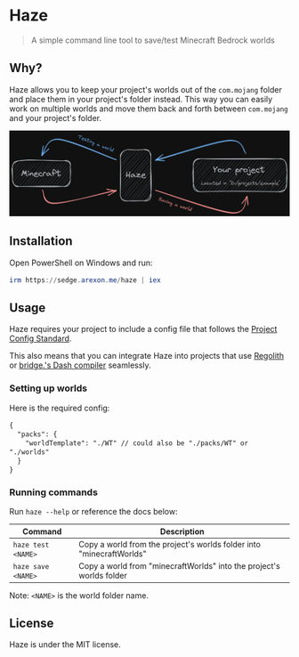 # Haze

> A simple command line tool to save/test Minecraft Bedrock worlds

## Why?

Haze allows you to keep your project's worlds out of the `com.mojang` folder and place them in your project's folder instead. This way you can easily work on multiple worlds and move them back and forth between `com.mojang` and your project's folder.

![Diagram](.github/diagram.png)

## Installation

Open PowerShell on Windows and run:

```powershell
irm https://sedge.arexon.me/haze | iex
```
## Usage

Haze requires your project to include a config file that follows the [Project Config Standard](https://github.com/Bedrock-OSS/project-config-standard).

This also means that you can integrate Haze into projects that use [Regolith](https://github.com/Bedrock-OSS/regolith) or [bridge.'s Dash compiler](https://github.com/bridge-core/deno-dash-compiler) seamlessly.

### Setting up worlds

Here is the required config:

```jsonc
{
  "packs": {
    "worldTemplate": "./WT" // could also be "./packs/WT" or "./worlds"
  }
}
```

### Running commands

Run `haze --help` or reference the docs below:

| Command | Description |
| ------- | ----------- |
| `haze test <NAME>` | Copy a world from the project's worlds folder into "minecraftWorlds" |
| `haze save <NAME>` | Copy a world from "minecraftWorlds" into the project's worlds folder |

Note: `<NAME>` is the world folder name.

## License

Haze is under the MIT license.
